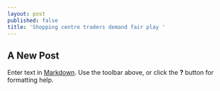 ```yaml
---
layout: post
published: false
title: 'Shopping centre traders demand fair play '
---
```

## A New Post

Enter text in [Markdown](http://daringfireball.net/projects/markdown/). Use the toolbar above, or click the **?** button for formatting help.
